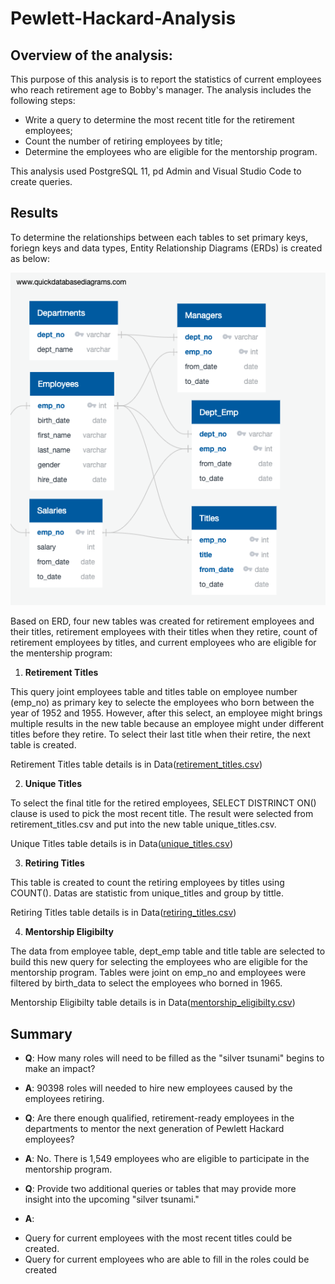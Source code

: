 # Pewlett-Hackard-Analysis


## **Overview of the analysis**:

This purpose of this analysis is to report the statistics of current employees who reach retirement age to Bobby's manager.  The analysis includes the following steps:

- Write a query to determine the most recent title for the retirement employees;
- Count the number of retiring employees by title;
- Determine the employees who are eligible for the mentorship program.

This analysis used PostgreSQL 11, pd Admin and Visual Studio Code to create queries.


## **Results**

To determine the relationships between each tables to set primary keys, foriegn keys and data types, Entity Relationship Diagrams (ERDs) is created as below:

![EmployeeDB](Queries/EmployeeDB.png)

Based on ERD, four new tables was created for retirement employees and their titles, retirement employees with their titles when they retire, count of retirement employees by titles, and current employees who are eligible for the mentership program:

1. **Retirement Titles**

This query joint employees table and titles table on employee number (emp_no) as primary key to selecte the employees who born between the year of 1952 and 1955.  However, after this select, an employee might brings multiple results in the new table because an employee might under different titles before they retire.  To select their last title when their retire, the next table is created.

Retirement Titles table details is in Data([retirement_titles.csv](Data/retirement_titles.csv))


2. **Unique Titles**

To select the final title for the retired employees, SELECT DISTRINCT ON() clause is used to pick the most recent title.  The result were selected from retirement_titles.csv and put into the new table unique_titles.csv.

Unique Titles table details is in Data([unique_titles.csv](Data/unique_titles.csv))


3. **Retiring Titles**

This table is created to count the retiring employees by titles using COUNT().  Datas are statistic from unique_titles and group by tittle.

Retiring Titles table details is in Data([retiring_titles.csv](Data/retiring_titles.csv))


4. **Mentorship Eligibilty**

The data from employee table, dept_emp table and title table are selected to build this new query for selecting the employees who are eligible for the mentorship program.  Tables were joint on emp_no and employees were filtered by birth_data to select the employees who borned in 1965.

Mentorship Eligibilty table details is in Data([mentorship_eligibilty.csv](Data/mentorship_eligibilty.csv))


## **Summary**

- **Q**: How many roles will need to be filled as the "silver tsunami" begins to make an impact?
- **A**: 90398 roles will needed to hire new employees caused by the employees retiring.

- **Q**: Are there enough qualified, retirement-ready employees in the departments to mentor the next generation of Pewlett Hackard employees?
- **A**: No.  There is 1,549 employees who are eligible to participate in the mentorship program.

- **Q**: Provide two additional queries or tables that may provide more insight into the upcoming "silver tsunami."
- **A**: 
* Query for current employees with the most recent titles could be created.
* Query for current employees who are able to fill in the roles could be created




